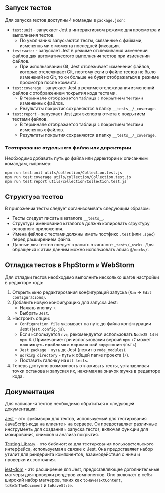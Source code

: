 ## Запуск тестов

Для запуска тестов доступны 4 команды в `package.json`:

- `test:unit` - запускает Jest в интерактивном режиме для просмотра и выполнения тестов.
  - По умолчанию запускаются тесты, связанные с файлами, измененными с момента последней фиксации.
- `test:watch` - запускает Jest в режиме отслеживания изменений файлов для автоматического выполнения тестов при изменении файлов.
  - При использовании Git, Jest отслеживает изменения файлов, которые отслеживает Git, поэтому если в файле тестов не было изменений из Git, то он больше не будет отображаться в режиме просмотра после коммита.
- `test:coverage` - запускает Jest в режиме отслеживания изменений файлов с отображением покрытия кода тестами.
  - В терминале отображается таблица с покрытием тестами измененных файлов.
  - Результаты покрытия сохраняются в папку `__tests__/_coverage`.
- `test:report` - запускает Jest для экспорта отчета с покрытием тестами файлов.
  - В терминале отображается таблица с покрытием тестами измененных файлов.
  - Результаты покрытия сохраняются в папку `__tests__/_coverage`.

### Тестирование отдельного файла или директории

Необходимо добавить путь до файла или директории к описанным командам, например:

```shell
npm run test:unit utils/collection/Collection.test.js
npm run test:coverage utils/collection/Collection.test.js
npm run test:report utils/collection/Collection.test.js
```

## Структура тестов

В приложении тесты следует организовывать следующим образом:

- Тесты следует писать в каталоге `__tests__`.
- Структура именования каталогов должна копировать структуру основного приложения.
- Имена файлов с тестами должны иметь постфикс `.test` (или `.spec`) перед расширением файла.
- Данные для тестов следует хранить в каталоге `_tests/_mocks`.
  Для обращения к этим данным можно использовать алиас `@/mocks/`.

## Отладка тестов в PhpStorm и WebStorm

Для отладки тестов необходимо выполнить несколько шагов настройки в редакторе кода:

1. Открыть окно редактирования конфигураций запуска (`Run` -> `Edit configurations`).
2. Добавить новую конфигурацию для запуска Jest:
   - Нажать кнопку `+`.
   - Выбрать `Jest`.
3. Настроить опции:
   - `Configuration file` указывает на путь до файла конфигурации Jest (`jest.config.js`).
   - Если используется `nvm`, рекомендуется использовать `NodeJS 14` и `npm 6`.
     (Примечание: при использовании версий `npm >7` может возникнуть проблема с переменной окружения `$PATH`.)
   - `Jest package` - путь до Jest (лежит в `node_modules`).
   - `Working directory` - путь к общей папке проекта (`/`).
   - Поставить галочку на `All tests`.
4. Теперь доступно возможность отлаживать тесты, устанавливая точки останова и запуская их, нажимая на значок жучка в редакторе кода.

## Документация

Для написания тестов необходимо обратиться к следующей документации:

[Jest](https://jestjs.io/) - это фреймворк для тестов, используемый для тестирования JavaScript-кода на клиенте и на сервере.
Он предоставляет различные инструменты для создания и запуска тестов, включая функции для мокирования, снимков и анализа покрытия.

[Testing Library](https://testing-library.com/) - это библиотека для тестирования пользовательского интерфейса,
используемая в связке с Jest. Она предоставляет набор утилит для рендеринга компонентов, взаимодействия с ними и проверки их состояния.

[jest-dom](https://github.com/testing-library/jest-dom) - это расширение для Jest, предоставляющее дополнительные матчеры
для проверки рендеров компонентов. Оно включает в себя широкий набор матчеров, таких как `toHaveTextContent`, `toBeInTheDocument` и `toHaveStyle`.
